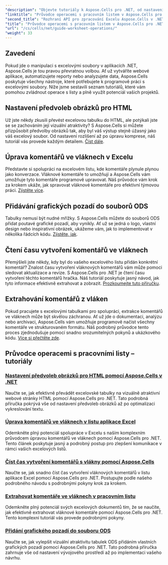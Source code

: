 ```yaml
---
"description": "Objevte tutoriály k Aspose.Cells pro .NET, od nastavení předvoleb obrázků pro HTML až po přidávání grafických pozadí v ODS. Učte se s podrobnými návody."
"linktitle": "Průvodce operacemi s pracovním listem v Aspose.Cells pro .NET"
"second_title": "Rozhraní API pro zpracování Excelu Aspose.Cells v .NET"
"title": "Průvodce operacemi s pracovním listem v Aspose.Cells pro .NET"
"url": "/cs/cells/net/guide-worksheet-operations/"
"weight": 33
---
```


## Zavedení

Pokud jde o manipulaci s excelovými soubory v aplikacích .NET, Aspose.Cells je tou pravou převratnou volbou. Ať už vytváříte webové aplikace, automatizujete reporty nebo analyzujete data, Aspose.Cells poskytuje všechny nástroje, které potřebujete k programově práci s excelovými soubory. Níže jsme sestavili seznam tutoriálů, které vám pomohou zvládnout operace s listy a plně využít potenciál vašich projektů.

## Nastavení předvoleb obrázků pro HTML 
 
Už jste někdy zkusili převést excelovou tabulku do HTML, ale potýkali jste se se zachováním její vizuální atraktivity? S Aspose.Cells si můžete přizpůsobit předvolby obrázků tak, aby byl váš výstup stejně úžasný jako váš excelový soubor. Od nastavení rozlišení až po úpravu komprese, náš tutoriál vás provede každým detailem. [Číst dále](./setting-image-preferences/).

## Úprava komentářů ve vláknech v Excelu 
 
Představte si spolupráci na excelovém listu, kde komentáře plynule plynou jako konverzace. Vláknové komentáře to umožňují a Aspose.Cells vám umožňuje tyto komentáře programově upravovat. Náš průvodce vám krok za krokem ukáže, jak spravovat vláknové komentáře pro efektivní týmovou práci. [Zjistěte více](./editing-threaded-comments/).

## Přidávání grafických pozadí do souborů ODS
  
Tabulky nemusí být nudné mřížky. S Aspose.Cells můžete do souborů ODS přidat poutavé grafické pozadí, aby vynikly. Ať už se jedná o logo, vlastní design nebo inspirativní obrázek, ukážeme vám, jak to implementovat v několika řádcích kódu. [Zjistěte, jak](./adding-graphic-background-in-ods-file/).

## Čtení času vytvoření komentářů ve vláknech  

Přemýšleli jste někdy, kdy byl do vašeho excelového listu přidán konkrétní komentář? Znalost času vytvoření vláknových komentářů vám může pomoci sledovat aktualizace a revize. S Aspose.Cells pro .NET je čtení času vytvoření těchto komentářů hračka. Náš tutoriál poskytuje jasný návod, jak tyto informace efektivně extrahovat a zobrazit. [Prozkoumejte tuto příručku](./read-created-time-of-threaded-comment/).

## Extrahování komentářů z vláken  

Pokud pracujete s excelovými tabulkami pro spolupráci, extrakce komentářů ve vláknech může být skvělou záchranou. Ať už jde o dokumentaci, analýzu nebo archivaci, Aspose.Cells vám umožňuje programově načíst všechny komentáře ve strukturovaném formátu. Náš podrobný průvodce tento proces zjednodušuje pomocí snadno srozumitelných pokynů a ukázkového kódu. [Více si přečtěte zde](./extract-threaded-comments/).

## Průvodce operacemi s pracovními listy – tutoriály
### [Nastavení předvoleb obrázků pro HTML pomocí Aspose.Cells v .NET](./setting-image-preferences/)
Naučte se, jak efektivně převádět excelovské tabulky na vizuálně atraktivní webové stránky HTML pomocí Aspose.Cells pro .NET. Tato podrobná příručka pokrývá vše od nastavení předvoleb obrázků až po optimalizaci vykreslování textu.
### [Úprava komentářů ve vláknech v listu aplikace Excel](./editing-threaded-comments/)
Odemkněte plný potenciál spolupráce v Excelu s naším komplexním průvodcem úpravou komentářů ve vláknech pomocí Aspose.Cells pro .NET. Tento článek poskytuje jasný a podrobný postup pro zlepšení komunikace v rámci vašich excelových listů.
### [Číst čas vytvoření komentářů s vlákny pomocí Aspose.Cells](./read-created-time-of-threaded-comment/)
Naučte se, jak snadno číst čas vytvoření vláknových komentářů v listu aplikace Excel pomocí Aspose.Cells pro .NET. Postupujte podle našeho podrobného návodu s podrobnými pokyny krok za krokem.
### [Extrahovat komentáře ve vláknech v pracovním listu](./extract-threaded-comments/)
Odemkněte plný potenciál svých excelových dokumentů tím, že se naučíte, jak efektivně extrahovat vláknové komentáře pomocí Aspose.Cells pro .NET. Tento komplexní tutoriál vás provede podrobnými pokyny.
### [Přidání grafického pozadí do souboru ODS](./adding-graphic-background-in-ods-file/)
Naučte se, jak vylepšit vizuální atraktivitu tabulek ODS přidáním vlastních grafických pozadí pomocí Aspose.Cells pro .NET. Tato podrobná příručka zahrnuje vše od nastavení vývojového prostředí až po implementaci vašeho návrhu.